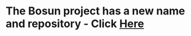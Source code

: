 
#
# The Bosun project has a new name and repository - Click [Here](http://github.com/afonzeca/arun) 
#
